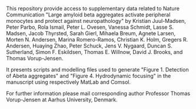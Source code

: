 This repository provide access to supplementary data related to Nature Communication "Large amyloid beta aggregates activate peripheral monocytes and protect against neuropathology" by Kristian Juul-Madsen, Peter Parbo, Rola Ismail, Peter L. Ovesen, Vanessa Schmidt, Lasse S. Madsen, Jacob Thyrsted, Sarah Gierl, Mihaela Breum, Agnete Larsen, Morten N. Andersen, Marina Romero-Ramos, Christian K. Holm, Gregers R. Andersen, Huaying Zhao, Peter Schuck, Jens V. Nygaard, Duncan S. Sutherland, Simon F. Eskildsen, Thomas E. Willnow, David J. Brooks, and Thomas Vorup-Jensen.

It presents scripts and modelling files used to generate "Figure 1. Detection of Abeta aggregates" and "Figure 4. Hydrodynamic focusing" in the manuscript using respectively MatLab and Comsol.

For further information please mail corresponding author Professor Thomas Vorup-Jensen at Aarhus University, Denmark.

